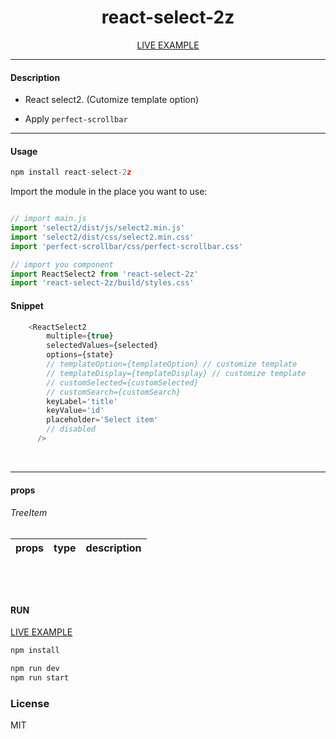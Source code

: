 <div align="center">
    <h1>react-select-2z</h1>
    <a href="https://codesandbox.io/s/5zuwr">LIVE EXAMPLE</a>
</div>

---

#### Description

+ React select2. (Cutomize template option)

+ Apply `perfect-scrollbar`

---

#### Usage
```js
npm install react-select-2z
```

Import the module in the place you want to use:
```js

// import main.js
import 'select2/dist/js/select2.min.js'
import 'select2/dist/css/select2.min.css'
import 'perfect-scrollbar/css/perfect-scrollbar.css'

// import you component
import ReactSelect2 from 'react-select-2z'
import 'react-select-2z/build/styles.css'
```

#### Snippet


```js
    <ReactSelect2
        multiple={true}
        selectedValues={selected}
        options={state}
        // templateOption={templateOption} // customize template
        // templateDisplay={templateDisplay} // customize template
        // customSelected={customSelected}
        // customSearch={customSearch}
        keyLabel='title'
        keyValue='id'
        placeholder='Select item'
        // disabled
      />
```
<br />


---

#### props
###### TreeItem
| **props**               | **type** | **description**                                                                  |
|-------------------------|----------|------------------------------------------------------------                      |


#####

<br />


<br />

#### RUN

<a href="https://codesandbox.io/s/5zuwr">LIVE EXAMPLE</a>

```js
npm install
```
```js
npm run dev
npm run start
```

### License

MIT
